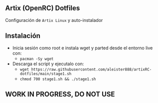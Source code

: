## Artix (OpenRC) Dotfiles

Configuración de `Artix Linux` y auto-instalador

## Instalación

- Inicia sesión como root e instala wget y parted desde el entorno live con:
    - `pacman -Sy wget`
- Descarga el script y ejecutalo con:
    - `wget https://raw.githubusercontent.com/aleister888/artixRC-dotfiles/main/stage1.sh`
    - `chmod 700 stage1.sh && ./stage1.sh`

## WORK IN PROGRESS, DO NOT USE
